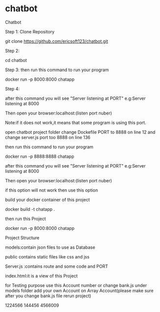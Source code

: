 # chatbot
Chatbot

Step 1: Clone Repository

git clone https://github.com/ericsoft123/chatbot.git

Step 2:

cd chatbot 

Step 3:
then run this command  to  run your program 

docker run -p 8000:8000 chatapp

Step 4:

after this command you will see "Server listening at PORT" e.g:Server listening at 8000


Then open your browser:localhost:(listen port nuber)



Note:if it does not work,it means that some program is using this port.

open chatbot project folder change Dockefile PORT to 8888 on line 12
and change server.js port too 8888 on line 136

then run this command  to  run your program 

docker run -p 8888:8888 chatapp


after this command you will see "Server listening at PORT" e.g:Server listening at 8000


Then open your browser:localhost:(listen port nuber)



if this option will not work then use this option

build your docker container of this project

docker build -t chatapp .

then run this Project

docker run -p 8000:8000 chatapp





Project Structure


models:contain json files to use as Database

public contains static files like css and jss


Server.js :contains route and some code and PORT


index.html:it is a view of this Project


for Testing purpose use this Account number or change bank.js under models folder add your own Account on Array Account(please make sure after you change bank.js file rerun project)

1224566
144456
4566009

